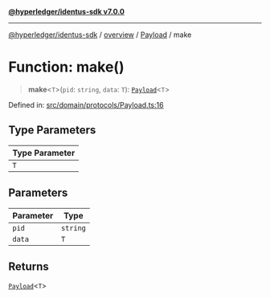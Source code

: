 [**@hyperledger/identus-sdk v7.0.0**](../../../../README.md)

***

[@hyperledger/identus-sdk](../../../../README.md) / [overview](../../../README.md) / [Payload](../README.md) / make

# Function: make()

> **make**\<`T`\>(`pid`: `string`, `data`: `T`): [`Payload`](../../../interfaces/Payload.md)\<`T`\>

Defined in: [src/domain/protocols/Payload.ts:16](https://github.com/hyperledger/identus-edge-agent-sdk-ts/blob/96423ee84b124a31ce63036d9d623d1cb73a13c2/src/domain/protocols/Payload.ts#L16)

## Type Parameters

| Type Parameter |
| ------ |
| `T` |

## Parameters

| Parameter | Type |
| ------ | ------ |
| `pid` | `string` |
| `data` | `T` |

## Returns

[`Payload`](../../../interfaces/Payload.md)\<`T`\>
